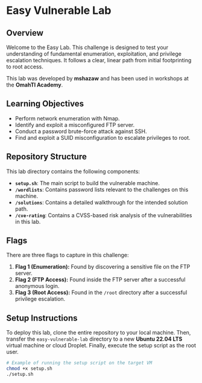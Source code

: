# Easy Vulnerable Lab

## Overview

Welcome to the Easy Lab. This challenge is designed to test your understanding of fundamental enumeration, exploitation, and privilege escalation techniques. It follows a clear, linear path from initial footprinting to root access.

This lab was developed by **mshazaw** and has been used in workshops at the **OmahTI Academy**.

## Learning Objectives

* Perform network enumeration with Nmap.
* Identify and exploit a misconfigured FTP server.
* Conduct a password brute-force attack against SSH.
* Find and exploit a SUID misconfiguration to escalate privileges to root.

## Repository Structure

This lab directory contains the following components:

* **`setup.sh`**: The main script to build the vulnerable machine.
* **`/wordlists`**: Contains password lists relevant to the challenges on this machine.
* **`/solutions`**: Contains a detailed walkthrough for the intended solution path.
* **`/cve-rating`**: Contains a CVSS-based risk analysis of the vulnerabilities in this lab.

## Flags

There are three flags to capture in this challenge:

1.  **Flag 1 (Enumeration):** Found by discovering a sensitive file on the FTP server.
2.  **Flag 2 (FTP Access):** Found inside the FTP server after a successful anonymous login.
3.  **Flag 3 (Root Access):** Found in the `/root` directory after a successful privilege escalation.

## Setup Instructions

To deploy this lab, clone the entire repository to your local machine. Then, transfer the `easy-vulnerable-lab` directory to a new **Ubuntu 22.04 LTS** virtual machine or cloud Droplet. Finally, execute the setup script as the root user.

```bash
# Example of running the setup script on the target VM
chmod +x setup.sh
./setup.sh
